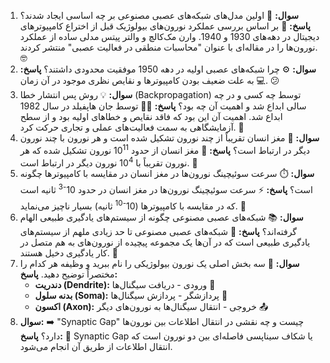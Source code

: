 

1.  **سوال:** 🤔 اولین مدل‌های شبکه‌های عصبی مصنوعی بر چه اساسی ایجاد شدند؟
    **پاسخ:** 🧠 بر اساس بررسی عملکرد نورون‌های بیولوژیک قبل از اختراع کامپیوترهای دیجیتال در دهه‌های 1930 و 1940. وارن مک‌کالچ و والتر پیتس مدلی ساده از عملکرد نورون‌ها را در مقاله‌ای با عنوان "محاسبات منطقی در فعالیت عصبی" منتشر کردند. 🤓
2.  **سوال:** ⚙️ چرا شبکه‌های عصبی اولیه در دهه 1950 موفقیت محدودی داشتند؟
    **پاسخ:** 💻 به علت ضعیف بودن کامپیوترها و نقایص نظری موجود در آن زمان. 😕
3.  **سوال:** 💡 روش پس انتشار خطا (Backpropagation) توسط چه کسی و در چه سالی ابداع شد و اهمیت آن چه بود؟
    **پاسخ:** 👨‍🔬 توسط جان هاپفیلد در سال 1982 ابداع شد. اهمیت آن این بود که فاقد نقایص و خطاهای اولیه بود و از سطح آزمایشگاهی به سمت فعالیت‌های عملی و تجاری حرکت کرد. 🚀
4.  **سوال:** 🤯 مغز انسان تقریباً از چند نورون تشکیل شده است و هر نورون با چند نورون دیگر در ارتباط است؟
    **پاسخ:** 🧠 مغز انسان از حدود 10<sup>11</sup> نورون تشکیل شده که هر نورون تقریباً با 10<sup>4</sup> نورون دیگر در ارتباط است. 🔗
5.  **سوال:** ⏱️ سرعت سوئیچینگ نورون‌ها در مغز انسان در مقایسه با کامپیوترها چگونه است؟
    **پاسخ:** ⚡ سرعت سوئیچینگ نورون‌ها در مغز انسان در حدود 10<sup>-3</sup> ثانیه است که در مقایسه با کامپیوترها (10<sup>-10</sup> ثانیه) بسیار ناچیز می‌نماید. 🐌
6.  **سوال:** 📚 شبکه‌های عصبی مصنوعی چگونه از سیستم‌های یادگیری طبیعی الهام گرفته‌اند؟
    **پاسخ:** 🌱 شبکه‌های عصبی مصنوعی تا حد زیادی ملهم از سیستم‌های یادگیری طبیعی است که در آن‌ها یک مجموعه پیچیده از نورون‌های به هم متصل در کار یادگیری دخیل هستند. 🤝
7.  **سوال:** 🧩 سه بخش اصلی یک نورون بیولوژیکی را نام ببرید و وظیفه هر کدام را مختصراً توضیح دهید.
    **پاسخ:**
    *   **دندریت (Dendrite):** ورودی - دریافت سیگنال‌ها 📡
    *   **بدنه سلول (Soma):** پردازشگر - پردازش سیگنال‌ها 🧮
    *   **اکسون (Axon):** خروجی - انتقال سیگنال‌ها به نورون‌های دیگر 📤
8.  **سوال:** ➡️ "Synaptic Gap" چیست و چه نقشی در انتقال اطلاعات بین نورون‌ها دارد؟
    **پاسخ:** 🌉 Synaptic Gap یا شکاف سیناپسی فاصله‌ای بین دو نورون است که انتقال اطلاعات از طریق آن انجام می‌شود.


